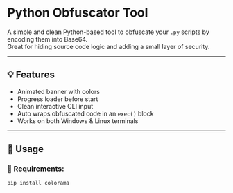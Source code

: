 # Python Obfuscator Tool

A simple and clean Python-based tool to obfuscate your `.py` scripts by encoding them into Base64.  
Great for hiding source code logic and adding a small layer of security.

---

## 💡 Features

- Animated banner with colors
- Progress loader before start
- Clean interactive CLI input
- Auto wraps obfuscated code in an `exec()` block
- Works on both Windows & Linux terminals

---

## 🚀 Usage

### 🔧 Requirements:
```bash
pip install colorama
